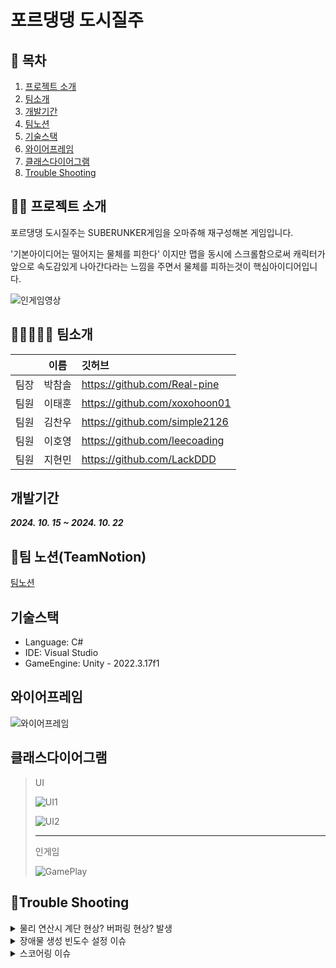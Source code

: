 # 포르댕댕 도시질주

## 📖 목차

1. [프로젝트 소개](#프로젝트-소개)
2. [팀소개](#팀소개)
3. [개발기간](#개발기간)
4. [팀노션](#팀노션)
5. [기술스택](#기술스택)
6. [와이어프레임](#와이어프레임)
7. [클래스다이어그램](#클래스다이어그램)
8. [Trouble Shooting](#trouble-shooting)

## 👨‍🏫 프로젝트 소개

포르댕댕 도시질주는 SUBERUNKER게임을 오마쥬해 재구성해본 게임입니다.

'기본아이디어는 떨어지는 물체를 피한다' 이지만 맵을 동시에 스크롤함으로써
캐릭터가 앞으로 속도감있게 나아간다라는 느낌을 주면서 물체를 피하는것이 핵심아이디어입니다.

![인게임영상](https://i.ibb.co/vL7hsn3/2024-10-21-22-53-33.gif)

## 👨🏻‍🤝‍👨🏻 팀소개
|  |이름|깃허브|
|---|---|:---|
|팀장|박참솔|https://github.com/Real-pine|
|팀원|이태훈|https://github.com/xoxohoon01|
|팀원|김찬우|https://github.com/simple2126|
|팀원|이호영|https://github.com/leecoading|
|팀원|지현민|https://github.com/LackDDD|

## 개발기간

___2024. 10. 15 ~ 2024. 10. 22___

## 📄팀 노션(TeamNotion)

[팀노션](https://bush-wineberry-088.notion.site/4-118824ff462c80fb94b1e53c9c083bb5?pvs=4)

## 기술스택

- Language: C#
- IDE: Visual Studio
- GameEngine: Unity - 2022.3.17f1

## 와이어프레임

![와이어프레임](https://i.ibb.co/rFMbBQm/image.png)

## 클래스다이어그램

> UI
> 
> ![UI1](https://i.ibb.co/Rb3NWM0/UI-drawio-1.png)
> 
> ![UI2](https://i.ibb.co/ckxmspw/drawio.png)
>
> ---
> 인게임
> 
> ![GamePlay](https://i.ibb.co/TcVCCmm/drawio-3.png)

## 🚀Trouble Shooting

<details>
<summary>물리 연산시 계단 현상? 버퍼링 현상? 발생</summary>
<div markdown="1">
  장애물은 rigidbody.velocity 값을 변경하여 위에서 아래로 내려오도록 설정했으며, FixedUpdate에서 이를 처리했습니다. 
  하지만 FixedUpdate는 고정된 시간마다 호출되며, 사람 눈으로 봤을 때 자연스럽게 보이기 위해 1초에 60프레임이 되어야합니다. 
  기본설정값에 의해 FixedUpdate는 50프레임이며, 이 때문에 부자연스러워 보였습니다. 
  Project Setting에서 FixedTimeStep값을 조절하여 FixedUpdate가 호출되는 빈도를 높여 자연스럽게 보이도록 수정하여 해결했습니다.
</div>
</details>

<details>
<summary>장애물 생성 빈도수 설정 이슈</summary>
<div markdown="1">
  난이도 구분을 int형인 1, 2, 3으로 구분지었으며 수가 높을수록 어려운 난이도입니다. 장애물 생성 딜레이를 (1 / 난이도)의 값으로 설정했습니다. 
  float delay = ( 1 / gameDifficulty )의 형태였습니다.
  이때 gameDifficulty는 int형이기 때문에 반환값은 int형이 되어버렸습니다.
  int형 나누기 int형의 경우 float형이 아닌 int형으로 반환되며 나머지는 버려집니다.
  그래서 ( 1 / gameDifficulty ) 식에서 1을 float형으로 바꿔주었습니다.
  float delay = (1.0f / gameDifficulty)
</div>
</details>

<details>
<summary>스코어링 이슈</summary>
<div markdown="1">
  이슈는 두 가지입니다.
  1. 로컬멀티플레이 중 먼저 죽은 플레이어의 스코어가 계속해서 올라가는 현상
  2. 게임오버 시 다시하기를 선택하면 전판스코어가 이어져서 올라가는 현상

  1번문제의 경우
  SettingPlayerScore클래스에서 isScoring이란 bool값을 추가한 뒤 true로 초기화.
  저 값을 false로 만드는 메서드를 작성.
  hp<=0를 판별하고 게임매니저에서 OnPlayerDeath를 호출하는 메서드 HitCharacter()에
  캐릭터 오브젝트를 파괴하고, isScoring을 false로 만드는 메서드를 호출문 추가
  그리고 Update()에서 SetPlayerScore() 바로 호출하지않고
  if(isScoring)작성해서 호출기준을 변경해서 문제해결

  2번문제의 경우
  다시하기는 단순히 씬매니저로 게임씬을 호출하는 것임을 인지.
  그래서 playerScore를 초기화시키는 함수 작성 후 Start()에 Initialize함수 배치
  항상 씬을 새로 불러올때면 스코어를 0으로 초기화 시키는 것으로 문제 해결
</div>
</details>

